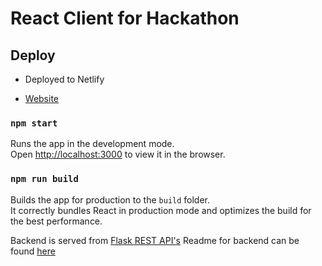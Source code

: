 # React Client for Hackathon

## Deploy

- Deployed to Netlify

- [Website](https://friendly-lamarr-d40add.netlify.com)

### `npm start`

Runs the app in the development mode.<br>
Open [http://localhost:3000](http://localhost:3000) to view it in the browser.


### `npm run build`

Builds the app for production to the `build` folder.<br>
It correctly bundles React in production mode and optimizes the build for the best performance.


Backend is served from [Flask REST API's](https://nyuhack-api-heroku.herokuapp.com/)
Readme for backend can be found [here](https://github.com/hacknyu2019/flask-backend)
